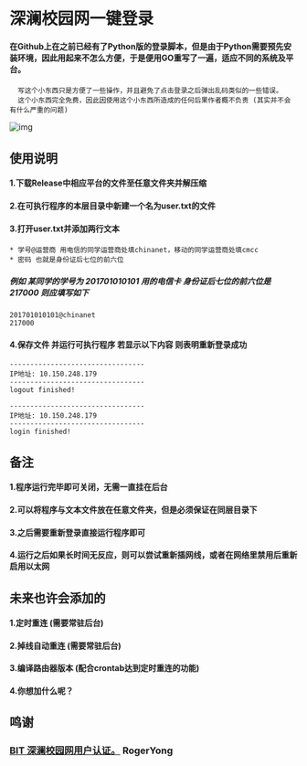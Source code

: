 深澜校园网一键登录
====
#### 在Github上在之前已经有了Python版的登录脚本，但是由于Python需要预先安装环境，因此用起来不怎么方便，于是便用GO重写了一遍，适应不同的系统及平台。
      写这个小东西只是方便了一些操作，并且避免了点击登录之后弹出乱码类似的一些错误。
      这个小东西完全免费，因此因使用这个小东西所造成的任何后果作者概不负责 (其实并不会有什么严重的问题)
![img](http://file.womoe.top/fls/qie.gif)
## 使用说明
#### 1.下载Release中相应平台的文件至任意文件夹并解压缩
#### 2.在可执行程序的本层目录中新建一个名为user.txt的文件
#### 3.打开user.txt并添加两行文本
    * 学号@运营商 用电信的同学运营商处填chinanet，移动的同学运营商处填cmcc
    * 密码 也就是身份证后七位的前六位
##### 例如 某同学的学号为 201701010101 用的电信卡 身份证后七位的前六位是217000 则应填写如下
    201701010101@chinanet
    217000
#### 4.保存文件 并运行可执行程序 若显示以下内容 则表明重新登录成功

    ---------------------------------
    IP地址: 10.150.248.179
    ---------------------------------
    logout finished!
    
    ---------------------------------
    IP地址: 10.150.248.179
    ---------------------------------
    login finished!
    
## 备注
#### 1.程序运行完毕即可关闭，无需一直挂在后台
#### 2.可以将程序与文本文件放在任意文件夹，但是必须保证在同层目录下
#### 3.之后需要重新登录直接运行程序即可
#### 4.运行之后如果长时间无反应，则可以尝试重新插网线，或者在网络里禁用后重新启用以太网

## 未来也许会添加的
#### 1.定时重连 (需要常驻后台)
#### 2.掉线自动重连 (需要常驻后台)
#### 3.编译路由器版本 (配合crontab达到定时重连的功能)
#### 4.你想加什么呢？

## 鸣谢
### [BIT 深澜校园网用户认证。](https://github.com/RogerYong/bit_srun) RogerYong
